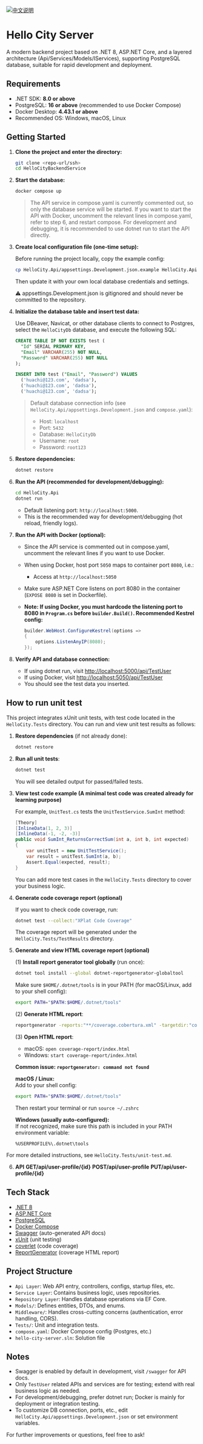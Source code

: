 [![中文说明](https://img.shields.io/badge/文档-中文-blue?style=flat-square)](./README.zh-CN.md)

# Hello City Server

A modern backend project based on .NET 8, ASP.NET Core, and a layered architecture (Api/Services/Models/IServices), supporting PostgreSQL database, suitable for rapid development and deployment.

## Requirements

- .NET SDK: **8.0 or above**
- PostgreSQL: **16 or above** (recommended to use Docker Compose)
- Docker Desktop: **4.43.1 or above**
- Recommended OS: Windows, macOS, Linux

## Getting Started

1. **Clone the project and enter the directory:**

   ```bash
   git clone <repo-url/ssh>
   cd HelloCityBackendService
   ```

2. **Start the database:**

   ```bash
   docker compose up
   ```

   > The API service in compose.yaml is currently commented out, so only the database service will be started.
   > If you want to start the API with Docker, uncomment the relevant lines in compose.yaml, refer to step 6, and restart compose.
   > For development and debugging, it is recommended to use dotnet run to start the API directly.

3. **Create local configuration file (one-time setup):**

   Before running the project locally, copy the example config:

   ```bash
   cp HelloCity.Api/appsettings.Development.json.example HelloCity.Api/appsettings.Development.json
   ```

   Then update it with your own local database credentials and settings.

   ⚠️ appsettings.Development.json is gitignored and should never be committed to the repository.

4. **Initialize the database table and insert test data:**

   Use DBeaver, Navicat, or other database clients to connect to Postgres, select the `HelloCityDb` database, and execute the following SQL:

   ```sql
   CREATE TABLE IF NOT EXISTS test (
     "Id" SERIAL PRIMARY KEY,
     "Email" VARCHAR(255) NOT NULL,
     "Password" VARCHAR(255) NOT NULL
   );

   INSERT INTO test ("Email", "Password") VALUES
     ('huachi@123.com', 'dadsa'),
     ('huachi@123.com', 'dadsa'),
     ('huachi@123.com', 'dadsa');
   ```

   > Default database connection info (see `HelloCity.Api/appsettings.Development.json` and `compose.yaml`):
   >
   > - Host: `localhost`
   > - Port: `5432`
   > - Database: `HelloCityDb`
   > - Username: `root`
   > - Password: `root123`

5. **Restore dependencies:**

   ```bash
   dotnet restore
   ```

6. **Run the API (recommended for development/debugging):**

   ```bash
   cd HelloCity.Api
   dotnet run
   ```

   - Default listening port: `http://localhost:5000`.
   - This is the recommended way for development/debugging (hot reload, friendly logs).

7. **Run the API with Docker (optional):**

   - Since the API service is commented out in compose.yaml, uncomment the relevant lines if you want to use Docker.
   - When using Docker, host port `5050` maps to container port `8080`, i.e.:
     - Access at `http://localhost:5050`
   - Make sure ASP.NET Core listens on port 8080 in the container (`EXPOSE 8080` is set in Dockerfile).
   - **Note: If using Docker, you must hardcode the listening port to 8080 in `Program.cs` before `builder.Build()`. Recommended Kestrel config:**

     ```csharp
     builder.WebHost.ConfigureKestrel(options =>
     {
         options.ListenAnyIP(8080);
     });
     ```

8. **Verify API and database connection:**

   - If using dotnet run, visit [http://localhost:5000/api/TestUser](http://localhost:5000/api/TestUser)
   - If using Docker, visit [http://localhost:5050/api/TestUser](http://localhost:5050/api/TestUser)
   - You should see the test data you inserted.

## How to run unit test

This project integrates xUnit unit tests, with test code located in the `HelloCity.Tests` directory. You can run and view unit test results as follows:

1. **Restore dependencies** (if not already done):

   ```bash
   dotnet restore
   ```

2. **Run all unit tests**:

   ```bash
   dotnet test
   ```

   You will see detailed output for passed/failed tests.

3. **View test code example (A minimal test code was created already for learning purpose)**

   For example, `UnitTest.cs` tests the `UnitTestService.SumInt` method:

   ```csharp
   [Theory]
   [InlineData(1, 2, 3)]
   [InlineData(-1, -2, -3)]
   public void SumInt_ReturnsCorrectSum(int a, int b, int expected)
   {
       var unitTest = new UnitTestService();
       var result = unitTest.SumInt(a, b);
       Assert.Equal(expected, result);
   }
   ```

   You can add more test cases in the `HelloCity.Tests` directory to cover your business logic.

4. **Generate code coverage report (optional)**

   If you want to check code coverage, run:

   ```bash
   dotnet test --collect:"XPlat Code Coverage"
   ```

   The coverage report will be generated under the `HelloCity.Tests/TestResults` directory.

5. **Generate and view HTML coverage report (optional)**

   (1) **Install report generator tool globally** (run once):

   ```bash
   dotnet tool install --global dotnet-reportgenerator-globaltool
   ```

   Make sure `$HOME/.dotnet/tools` is in your PATH (for macOS/Linux, add to your shell config):

   ```bash
   export PATH="$PATH:$HOME/.dotnet/tools"
   ```

   (2) **Generate HTML report**:

   ```bash
   reportgenerator -reports:"**/coverage.cobertura.xml" -targetdir:"coverage-report" -reporttypes:Html
   ```

   (3) **Open HTML report**:

   - macOS: `open coverage-report/index.html`
   - Windows: `start coverage-report/index.html`

   **Common issue: `reportgenerator: command not found`**

   **macOS / Linux:**  
   Add to your shell config:

   ```bash
   export PATH="$PATH:$HOME/.dotnet/tools"
   ```

   Then restart your terminal or run `source ~/.zshrc`

   **Windows (usually auto-configured):**  
   If not recognized, make sure this path is included in your PATH environment variable:

   ```
   %USERPROFILE%\.dotnet\tools
   ```

For more detailed instructions, see `HelloCity.Tests/unit-test.md`.

6. **API**
   **GET/api/user-profile/{id}**
   **POST/api/user-profile**
   **PUT/api/user-profile/{id}**

   

## Tech Stack

- [.NET 8](https://dotnet.microsoft.com/)
- [ASP.NET Core](https://learn.microsoft.com/aspnet/core)
- [PostgreSQL](https://www.postgresql.org/)
- [Docker Compose](https://docs.docker.com/compose/)
- [Swagger](https://swagger.io/) (auto-generated API docs)
- [xUnit](https://xunit.net/) (unit testing)
- [coverlet](https://github.com/coverlet-coverage/coverlet) (code coverage)
- [ReportGenerator](https://danielpalme.github.io/ReportGenerator/) (coverage HTML report)

## Project Structure

- `Api Layer`: Web API entry, controllers, configs, startup files, etc.
- `Service Layer`: Contains business logic, uses repositories.
- `Repository Layer`: Handles database operations via EF Core.
- `Models/`: Defines entities, DTOs, and enums.
- `Middleware/`: Handles cross-cutting concerns (authentication, error handling, CORS).
- `Tests/`: Unit and integration tests.
- `compose.yaml`: Docker Compose config (Postgres, etc.)
- `hello-city-server.sln`: Solution file



## Notes

- Swagger is enabled by default in development, visit `/swagger` for API docs.
- Only `TestUser` related APIs and services are for testing; extend with real business logic as needed.
- For development/debugging, prefer dotnet run; Docker is mainly for deployment or integration testing.
- To customize DB connection, ports, etc., edit `HelloCity.Api/appsettings.Development.json` or set environment variables.

For further improvements or questions, feel free to ask!
